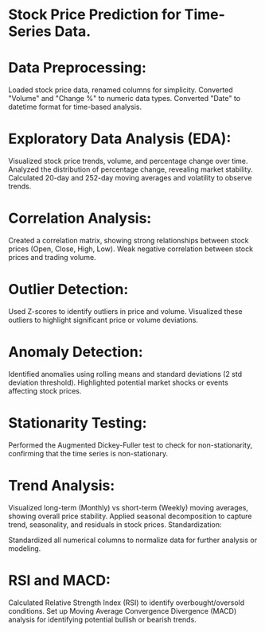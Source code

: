 # Stock Price Prediction for Time-Series Data.

# Data Preprocessing:
Loaded stock price data, renamed columns for simplicity.
Converted "Volume" and "Change %" to numeric data types.
Converted "Date" to datetime format for time-based analysis.

# Exploratory Data Analysis (EDA):
Visualized stock price trends, volume, and percentage change over time.
Analyzed the distribution of percentage change, revealing market stability.
Calculated 20-day and 252-day moving averages and volatility to observe trends.

# Correlation Analysis:
Created a correlation matrix, showing strong relationships between stock prices (Open, Close, High, Low).
Weak negative correlation between stock prices and trading volume.

# Outlier Detection:
Used Z-scores to identify outliers in price and volume.
Visualized these outliers to highlight significant price or volume deviations.

# Anomaly Detection:
Identified anomalies using rolling means and standard deviations (2 std deviation threshold).
Highlighted potential market shocks or events affecting stock prices.

# Stationarity Testing:
Performed the Augmented Dickey-Fuller test to check for non-stationarity, confirming that the time series is non-stationary.

# Trend Analysis:
Visualized long-term (Monthly) vs short-term (Weekly) moving averages, showing overall price stability.
Applied seasonal decomposition to capture trend, seasonality, and residuals in stock prices.
Standardization:

Standardized all numerical columns to normalize data for further analysis or modeling.

# RSI and MACD:
Calculated Relative Strength Index (RSI) to identify overbought/oversold conditions.
Set up Moving Average Convergence Divergence (MACD) analysis for identifying potential bullish or bearish trends.

